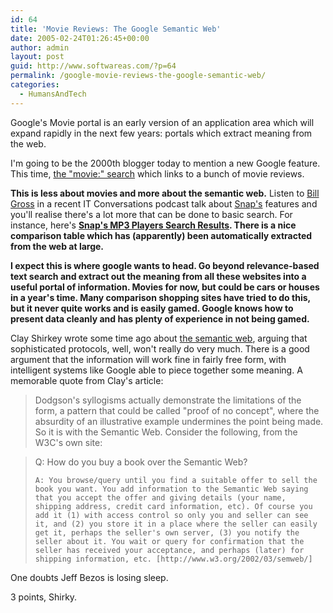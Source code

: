 ```yaml
---
id: 64
title: 'Movie Reviews: The Google Semantic Web'
date: 2005-02-24T01:26:45+00:00
author: admin
layout: post
guid: http://www.softwareas.com/?p=64
permalink: /google-movie-reviews-the-google-semantic-web/
categories:
  - HumansAndTech
---
```

Google's Movie portal is an early version of an application area which will expand rapidly in the next few years: portals which extract meaning from the web.

I'm going to be the 2000th blogger today to mention a new Google feature. This time, [the "movie:" search](http://www.google.com/reviews?cid=b812f56ddff1405e&fq=movie:28+days) which links to a bunch of movie reviews.

**This is less about movies and more about the semantic web.** Listen to [Bill Gross](http://www.itconversations.com/shows/detail304.html) in a recent IT Conversations podcast talk about [Snap's](http://snap.com) features and you'll realise there's a lot more that can be done to basic search.
For instance, here's **[Snap's MP3 Players Search Results](http://snap.com/search.php?query=mp3+players). There is a nice comparison table which has (apparently) been automatically extracted from the web at large.**

**I expect this is where google wants to head. Go beyond relevance-based text search and extract out the meaning from all these websites into a useful portal of information. Movies for now, but could be cars or houses in a year's time. Many comparison shopping sites have tried to do this, but it never quite works and is easily gamed. Google knows how to present data cleanly and has plenty of experience in not being gamed.**

Clay Shirkey wrote some time ago about [the semantic web](http://www.shirky.com/writings/semantic_syllogism.html), arguing that sophisticated protocols, well, won't really do very much. There is a good argument that the information will work fine in fairly free form, with intelligent systems like Google able to piece together some meaning. A memorable quote from Clay's article:

<blockquote>
Dodgson's syllogisms actually demonstrate the limitations of the form, a pattern that could be called "proof of no concept", where the absurdity of an illustrative example undermines the point being made. So it is with the Semantic Web. Consider the following, from the W3C's own site:

</blockquote><blockquote>
    Q: How do you buy a book over the Semantic Web?<br />

    A: You browse/query until you find a suitable offer to sell the book you want. You add information to the Semantic Web saying that you accept the offer and giving details (your name, shipping address, credit card information, etc). Of course you add it (1) with access control so only you and seller can see it, and (2) you store it in a place where the seller can easily get it, perhaps the seller's own server, (3) you notify the seller about it. You wait or query for confirmation that the seller has received your acceptance, and perhaps (later) for shipping information, etc. [http://www.w3.org/2002/03/semweb/]
</blockquote>

One doubts Jeff Bezos is losing sleep.


3 points, Shirky.